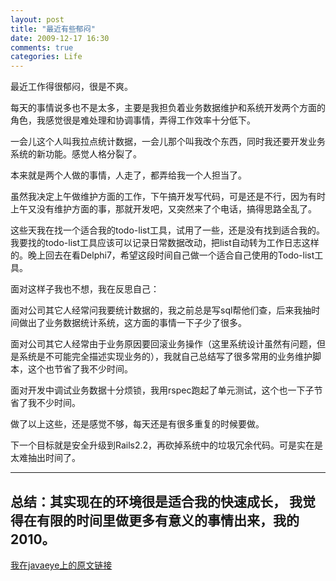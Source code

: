 ```yaml
---
layout: post
title: "最近有些郁闷"
date: 2009-12-17 16:30
comments: true
categories: Life 
---
```


最近工作得很郁闷，很是不爽。 

每天的事情说多也不是太多，主要是我担负着业务数据维护和系统开发两个方面的角色，我感觉很是难处理和协调事情，弄得工作效率十分低下。 

一会儿这个人叫我拉点统计数据，一会儿那个叫我改个东西，同时我还要开发业务系统的新功能。感觉人格分裂了。 

本来就是两个人做的事情，人走了，都弄给我一个人担当了。 

虽然我决定上午做维护方面的工作，下午搞开发写代码，可是还是不行，因为有时上午又没有维护方面的事，那就开发吧，又突然来了个电话，搞得思路全乱了。 

这些天我在找一个适合我的todo-list工具，试用了一些，还是没有找到适合我的。我要找的todo-list工具应该可以记录日常数据改动，把list自动转为工作日志这样的。晚上回去在看Delphi7，希望这段时间自己做一个适合自己使用的Todo-list工具。 

面对这样子我也不想，我在反思自己： 

面对公司其它人经常问我要统计数据的，我之前总是写sql帮他们查，后来我抽时间做出了业务数据统计系统，这方面的事情一下子少了很多。 

面对公司其它人经常由于业务原因要回滚业务操作（这里系统设计虽然有问题，但是系统是不可能完全描述实现业务的），我就自己总结写了很多常用的业务维护脚本，这个也节省了我不少时间。 

面对开发中调试业务数据十分烦锁，我用rspec跑起了单元测试，这个也一下子节省了我不少时间。 

做了以上这些，还是感觉不够，每天还是有很多重复的时候要做。 

下一个目标就是安全升级到Rails2.2，再砍掉系统中的垃圾冗余代码。可是实在是太难抽出时间了。 

-----
总结：其实现在的环境很是适合我的快速成长， 我觉得在有限的时间里做更多有意义的事情出来，我的2010。
-----
[我在javaeye上的原文链接](http://qichunren.iteye.com/blog/550649)